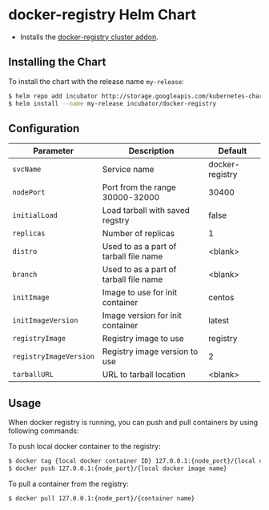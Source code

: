 # docker-registry Helm Chart

* Installs the [docker-registry cluster addon](https://github.com/kubernetes/kubernetes/tree/master/cluster/addons/registry).

## Installing the Chart

To install the chart with the release name `my-release`:

```bash
$ helm repo add incubator http://storage.googleapis.com/kubernetes-charts-incubator
$ helm install --name my-release incubator/docker-registry
```

## Configuration

| Parameter               | Description                            | Default             |
|-------------------------|----------------------------------------|---------------------|
| `svcName`               | Service name                           | docker-registry     |
| `nodePort`              | Port from the range 30000-32000        | 30400               |
| `initialLoad`           | Load tarball with saved regstry        | false               |
| `replicas`              | Number of replicas                     | 1                   |
| `distro`                | Used to as a part of tarball file name | \<blank>            |
| `branch`                | Used to as a part of tarball file name | \<blank>            |
| `initImage`             | Image to use for init container        | centos              |
| `initImageVersion`      | Image version for init container       | latest              |
| `registryImage`         | Registry image to use                  | registry            |
| `registryImageVersion`  | Registry image version to use          | 2                   |
| `tarballURL`            | URL to tarball location                | \<blank>            |

## Usage

When docker registry is running, you can push and pull containers by using following commands:

To push local docker container to the registry:
```bash
$ docker tag {local docker container ID} 127.0.0.1:{node_port}/{local docker image name}
$ docker push 127.0.0.1:{node_port}/{local docker image name}
```

To pull a container from the registry:
```bash
$ docker pull 127.0.0.1:{node_port}/{container name}
